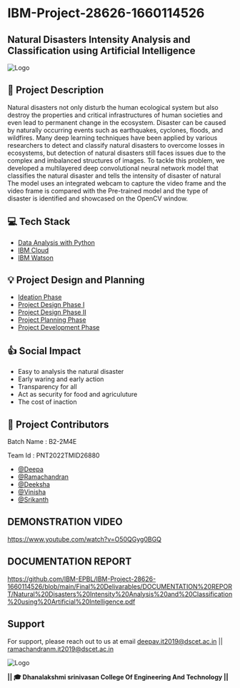 
# IBM-Project-28626-1660114526


## **Natural Disasters Intensity Analysis and Classification using Artificial Intelligence**
![Logo](https://i.pinimg.com/originals/82/8d/7e/828d7ebbe76f37f318da5b53161c816e.gif)

## 📝 Project Description
Natural disasters not only disturb the human ecological system but also destroy the properties and critical infrastructures of human societies and even lead to permanent change in the ecosystem. Disaster can be caused by naturally occurring events such as earthquakes, cyclones, floods, and wildfires. Many deep learning techniques have been applied by various researchers to detect and classify natural disasters to overcome losses in ecosystems, but detection of natural disasters still faces issues due to the complex and imbalanced structures of images. To tackle this problem, we developed a multilayered deep convolutional neural network model that classifies the natural disaster and tells the intensity of disaster  of natural The model uses an integrated webcam to capture the video frame and the video frame is compared with the Pre-trained model and the type of disaster is identified and showcased on the OpenCV window. 

## 💻 Tech Stack

 - [Data Analysis with Python](https://en.wikipedia.org/wiki/Data_analysis)
 - [IBM Cloud](https://en.wikipedia.org/wiki/IBM_Cloud)
 - [IBM Watson](https://en.wikipedia.org/wiki/IBM_Watson)
 


## 💡 Project Design and Planning
 - [Ideation Phase](https://github.com/IBM-EPBL/IBM-Project-28626-1660114526/tree/main/Project%20Design%20%26%20Planning/Ideation%20Phase)
 - [Project Design Phase I](https://github.com/IBM-EPBL/IBM-Project-28626-1660114526/tree/main/Project%20Design%20%26%20Planning/Project%20Design%20Phase%201)
 - [Project Design Phase II](https://github.com/IBM-EPBL/IBM-Project-28626-1660114526/tree/main/Project%20Design%20%26%20Planning/Project%20Design%20Phase%202)
 - [Project Planning Phase](https://github.com/IBM-EPBL/IBM-Project-28626-1660114526/tree/main/Project%20Design%20%26%20Planning/Project%20Planning)
 - [Project Development Phase](https://github.com/IBM-EPBL/IBM-Project-28626-1660114526/tree/main/Project%20development%20phase)

## 👍 Social Impact
 - Easy to analysis the natural disaster
 - Early waring and early action
 - Transparency for all
 - Act as security for food and agriculuture
 - The cost of inaction



## 💫 Project Contributors
Batch Name : B2-2M4E

Team Id : PNT2022TMID26880
- [@Deepa](https://github.com/deepavedhagiri)
- [@Ramachandran](https://github.com/Ramachandran4277)
- [@Deeksha](https://github.com/deeksha102)
- [@Vinisha](https://github.com/vinisha845)
- [@Srikanth](https://github.com/srikanth20202)


## DEMONSTRATION VIDEO
https://www.youtube.com/watch?v=O50QGyg0BGQ

## DOCUMENTATION REPORT
https://github.com/IBM-EPBL/IBM-Project-28626-1660114526/blob/main/Final%20Delivarables/DOCUMENTATION%20REPORT/Natural%20Disasters%20Intensity%20Analysis%20and%20Classification%20using%20Artificial%20Intelligence.pdf


## Support

For support, please reach out to us at email deepav.it2019@dscet.ac.in || ramachandranm.it2019@dscet.ac.in

![Logo](https://cliply.co/wp-content/uploads/2021/08/472108170_THANK_YOU_STICKER_400px.gif)





**********|**| 🎓 Dhanalakshmi srinivasan College Of Engineering And Technology |**|**********
